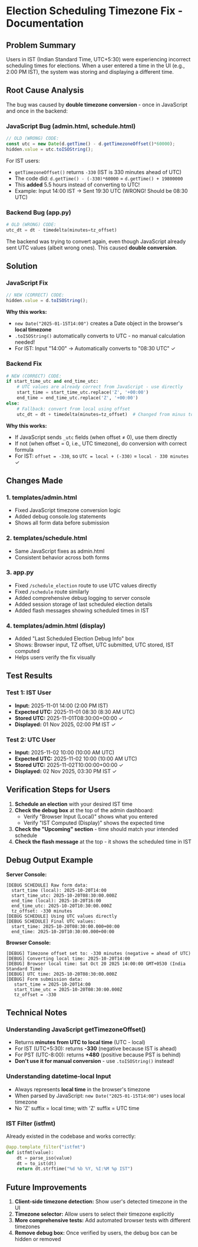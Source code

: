 # Election Scheduling Timezone Fix - Documentation

## Problem Summary

Users in IST (Indian Standard Time, UTC+5:30) were experiencing incorrect scheduling times for elections. When a user entered a time in the UI (e.g., 2:00 PM IST), the system was storing and displaying a different time.

## Root Cause Analysis

The bug was caused by **double timezone conversion** - once in JavaScript and once in the backend:

### JavaScript Bug (admin.html, schedule.html)
```javascript
// OLD (WRONG) CODE:
const utc = new Date(d.getTime() - d.getTimezoneOffset()*60000);
hidden.value = utc.toISOString();
```

For IST users:
- `getTimezoneOffset()` returns `-330` (IST is 330 minutes ahead of UTC)
- The code did: `d.getTime() - (-330)*60000` = `d.getTime() + 19800000`
- This **added** 5.5 hours instead of converting to UTC!
- Example: Input 14:00 IST → Sent 19:30 UTC (WRONG! Should be 08:30 UTC)

### Backend Bug (app.py)
```python
# OLD (WRONG) CODE:
utc_dt = dt - timedelta(minutes=tz_offset)
```

The backend was trying to convert again, even though JavaScript already sent UTC values (albeit wrong ones). This caused **double conversion**.

## Solution

### JavaScript Fix
```javascript
// NEW (CORRECT) CODE:
hidden.value = d.toISOString();
```

**Why this works:**
- `new Date("2025-01-15T14:00")` creates a Date object in the browser's **local timezone**
- `.toISOString()` automatically converts to UTC - no manual calculation needed!
- For IST: Input "14:00" → Automatically converts to "08:30 UTC" ✓

### Backend Fix
```python
# NEW (CORRECT) CODE:
if start_time_utc and end_time_utc:
    # UTC values are already correct from JavaScript - use directly
    start_time = start_time_utc.replace('Z', '+00:00')
    end_time = end_time_utc.replace('Z', '+00:00')
else:
    # Fallback: convert from local using offset
    utc_dt = dt + timedelta(minutes=tz_offset)  # Changed from minus to plus
```

**Why this works:**
- If JavaScript sends `_utc` fields (when offset ≠ 0), use them directly
- If not (when offset = 0, i.e., UTC timezone), do conversion with correct formula
- For IST: `offset = -330`, so `UTC = local + (-330)` = `local - 330 minutes` ✓

## Changes Made

### 1. templates/admin.html
- Fixed JavaScript timezone conversion logic
- Added debug console.log statements
- Shows all form data before submission

### 2. templates/schedule.html
- Same JavaScript fixes as admin.html
- Consistent behavior across both forms

### 3. app.py
- Fixed `/schedule_election` route to use UTC values directly
- Fixed `/schedule` route similarly
- Added comprehensive debug logging to server console
- Added session storage of last scheduled election details
- Added flash messages showing scheduled times in IST

### 4. templates/admin.html (display)
- Added "Last Scheduled Election Debug Info" box
- Shows: Browser input, TZ offset, UTC submitted, UTC stored, IST computed
- Helps users verify the fix visually

## Test Results

### Test 1: IST User
- **Input:** 2025-11-01 14:00 (2:00 PM IST)
- **Expected UTC:** 2025-11-01 08:30 (8:30 AM UTC)
- **Stored UTC:** 2025-11-01T08:30:00+00:00 ✓
- **Displayed:** 01 Nov 2025, 02:00 PM IST ✓

### Test 2: UTC User
- **Input:** 2025-11-02 10:00 (10:00 AM UTC)
- **Expected UTC:** 2025-11-02 10:00 (10:00 AM UTC)
- **Stored UTC:** 2025-11-02T10:00:00+00:00 ✓
- **Displayed:** 02 Nov 2025, 03:30 PM IST ✓

## Verification Steps for Users

1. **Schedule an election** with your desired IST time
2. **Check the debug box** at the top of the admin dashboard:
   - Verify "Browser Input (Local)" shows what you entered
   - Verify "IST Computed (Display)" shows the expected time
3. **Check the "Upcoming" section** - time should match your intended schedule
4. **Check the flash message** at the top - it shows the scheduled time in IST

## Debug Output Example

**Server Console:**
```
[DEBUG SCHEDULE] Raw form data:
  start_time (local): 2025-10-20T14:00
  start_time_utc: 2025-10-20T08:30:00.000Z
  end_time (local): 2025-10-20T16:00
  end_time_utc: 2025-10-20T10:30:00.000Z
  tz_offset: -330 minutes
[DEBUG SCHEDULE] Using UTC values directly
[DEBUG SCHEDULE] Final UTC values:
  start_time: 2025-10-20T08:30:00.000+00:00
  end_time: 2025-10-20T10:30:00.000+00:00
```

**Browser Console:**
```
[DEBUG] Timezone offset set to: -330 minutes (negative = ahead of UTC)
[DEBUG] Converting local time: 2025-10-20T14:00
[DEBUG] Browser local time: Sat Oct 20 2025 14:00:00 GMT+0530 (India Standard Time)
[DEBUG] UTC time: 2025-10-20T08:30:00.000Z
[DEBUG] Form submission data:
   start_time = 2025-10-20T14:00
   start_time_utc = 2025-10-20T08:30:00.000Z
   tz_offset = -330
```

## Technical Notes

### Understanding JavaScript getTimezoneOffset()
- Returns **minutes from UTC to local time** (UTC - local)
- For IST (UTC+5:30): returns **-330** (negative because IST is ahead)
- For PST (UTC-8:00): returns **+480** (positive because PST is behind)
- **Don't use it for manual conversion** - use `.toISOString()` instead!

### Understanding datetime-local Input
- Always represents **local time** in the browser's timezone
- When parsed by JavaScript: `new Date("2025-01-15T14:00")` uses local timezone
- No 'Z' suffix = local time; with 'Z' suffix = UTC time

### IST Filter (istfmt)
Already existed in the codebase and works correctly:
```python
@app.template_filter("istfmt")
def istfmt(value):
    dt = parse_iso(value)
    dt = to_ist(dt)
    return dt.strftime("%d %b %Y, %I:%M %p IST")
```

## Future Improvements

1. **Client-side timezone detection:** Show user's detected timezone in the UI
2. **Timezone selector:** Allow users to select their timezone explicitly
3. **More comprehensive tests:** Add automated browser tests with different timezones
4. **Remove debug box:** Once verified by users, the debug box can be hidden or removed
